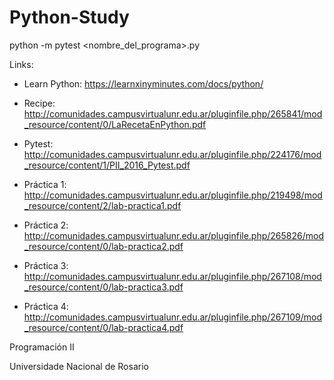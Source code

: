 # Python-Study

python -m pytest <nombre_del_programa>.py

Links:

* Learn Python: https://learnxinyminutes.com/docs/python/

* Recipe:
http://comunidades.campusvirtualunr.edu.ar/pluginfile.php/265841/mod_resource/content/0/LaRecetaEnPython.pdf

* Pytest:
http://comunidades.campusvirtualunr.edu.ar/pluginfile.php/224176/mod_resource/content/1/PII_2016_Pytest.pdf

* Práctica 1:
http://comunidades.campusvirtualunr.edu.ar/pluginfile.php/219498/mod_resource/content/2/lab-practica1.pdf
* Práctica 2:
http://comunidades.campusvirtualunr.edu.ar/pluginfile.php/265826/mod_resource/content/0/lab-practica2.pdf

* Práctica 3:
http://comunidades.campusvirtualunr.edu.ar/pluginfile.php/267108/mod_resource/content/0/lab-practica3.pdf

* Práctica 4:
http://comunidades.campusvirtualunr.edu.ar/pluginfile.php/267109/mod_resource/content/0/lab-practica4.pdf

Programación II

Universidade Nacional de Rosario
